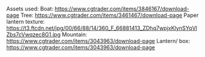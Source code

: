 Assets used:
Boat: https://www.cgtrader.com/items/3846167/download-page
Tree: https://www.cgtrader.com/items/3461467/download-page
Paper lantern texture: https://t3.ftcdn.net/jpg/00/66/88/14/360_F_66881413_ZDhq7wpjxKlynSYqVlZbs7cVwqzec8G1.jpg
Mountain: https://www.cgtrader.com/items/3043963/download-page
Lantern/ box: https://www.cgtrader.com/items/3043963/download-page
